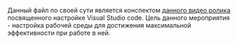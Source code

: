 Данный файл по своей сути является конспектом [данного видео ролика ](https://www.youtube.com/watch?v=heXQnM99oAI&t=52s)посвященного настройке Visual Studio code. Цель данного мероприятия - настройка рабочей среды для достижения максимальной эффективности при работе в ней.



